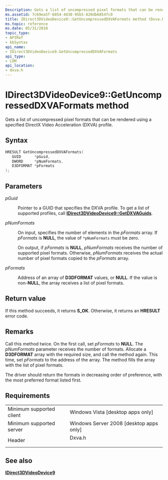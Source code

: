 ```yaml
---
Description: Gets a list of uncompressed pixel formats that can be rendered using a specified DirectX Video Acceleration (DXVA) profile.
ms.assetid: 7c69ea5f-6054-4430-95b5-820db6854fc0
title: IDirect3DVideoDevice9::GetUncompressedDXVAFormats method (Dxva.h)
ms.topic: reference
ms.date: 05/31/2018
topic_type: 
- APIRef
- kbSyntax
api_name: 
- IDirect3DVideoDevice9.GetUncompressedDXVAFormats
api_type: 
- COM
api_location: 
- dxva.h
---
```


# IDirect3DVideoDevice9::GetUncompressedDXVAFormats method

Gets a list of uncompressed pixel formats that can be rendered using a specified DirectX Video Acceleration (DXVA) profile.

## Syntax


```C++
HRESULT GetUncompressedDXVAFormats(
   GUID      *pGuid,
   DWORD     *pNumFormats,
   D3DFORMAT *pFormats
);
```



## Parameters

<dl> <dt>

*pGuid* 
</dt> <dd>

Pointer to a GUID that specifies the DXVA profile. To get a list of supported profiles, call [**IDirect3DVideoDevice9::GetDXVAGuids**](idirect3dvideodevice9-getdxvaguids.md).

</dd> <dt>

*pNumFormats* 
</dt> <dd>

On input, specifies the number of elements in the *pFormats* array. If *pFormats* is **NULL**, the value of `*pNumFormats` must be zero.

On output, if *pFormats* is **NULL**, *pNumFormats* receives the number of supported pixel formats. Otherwise, *pNumFormats* receives the actual number of pixel formats copied to the *pFormats* array.

</dd> <dt>

*pFormats* 
</dt> <dd>

Address of an array of **D3DFORMAT** values, or **NULL**. If the value is non-**NULL**, the array receives a list of pixel formats.

</dd> </dl>

## Return value

If this method succeeds, it returns **S\_OK**. Otherwise, it returns an **HRESULT** error code.

## Remarks

Call this method twice. On the first call, set *pFormats* to **NULL**. The *pNumFormats* parameter receives the number of formats. Allocate a **D3DFORMAT** array with the required size, and call the method again. This time, set *pFormats* to the address of the array. The method fills the array with the list of pixel formats.

The driver should return the formats in decreasing order of preference, with the most preferred format listed first.

## Requirements



|                                     |                                                                                   |
|-------------------------------------|-----------------------------------------------------------------------------------|
| Minimum supported client<br/> | Windows Vista \[desktop apps only\]<br/>                                    |
| Minimum supported server<br/> | Windows Server 2008 \[desktop apps only\]<br/>                              |
| Header<br/>                   | <dl> <dt>Dxva.h</dt> </dl> |



## See also

<dl> <dt>

[**IDirect3DVideoDevice9**](idirect3dvideodevice9.md)
</dt> </dl>

 

 




